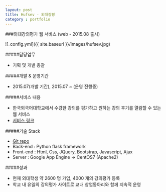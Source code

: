 ```yaml
---
layout: post
title: Hufsev - 외대강평
category : portfolio
---
```


###외대강의평가 웹 서비스 (web - 2015.08 출시)

![_config.yml]({{ site.baseurl }}/images/hufsev.jpg)

#####담당업무
- 기획 및 개발 총괄

#####개발 & 운영기간
- 2015.07(개발 기간), 2015.07 ~ (운영 진행중)

#####서비스 내용
- 한국외국어대학교에서 수강한 강의를 평가하고 원하는 강의 후기를 열람할 수 있는 웹 서비스
- [서비스 링크](http://hufsev.com)

#####기술 Stack
- [Git repo](https://github.com/hongsa/hufsevaluation)
- Back-end : Python flask framework
- Front-end : Html, Css, JQuery, Bootstrap, Javascript, Ajax
- Server : Google App Engine -> CentOS7 (Apache2)

#####성과
- 현재 외대학생 약 2600 명 가입, 4000 개의 강의평가 등록
- 학교 내 유일의 강의평가 사이트로 교내 창업동아리와 함께 지속적 운영